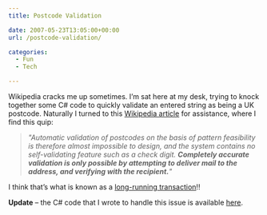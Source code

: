 ```yaml
---
title: Postcode Validation

date: 2007-05-23T13:05:00+00:00
url: /postcode-validation/

categories:
  - Fun
  - Tech

---
```

<!--kg-card-begin: html-->

Wikipedia cracks me up sometimes. I’m sat here at my desk, trying to knock together some C# code to quickly validate an entered string as being a UK postcode. Naturally I turned to this [Wikipedia article][1] for assistance, where I find this quip:

> _"Automatic validation of postcodes on the basis of pattern feasibility is therefore almost impossible to design, and the system contains no self-validating feature such as a check digit. **Completely accurate validation is only possible by attempting to deliver mail to the address, and verifying with the recipient.**"_

I think that’s what is known as a [long-running transaction][2]!!

**Update** – the C# code that I wrote to handle this issue is available [here][3].

<!--kg-card-end: html-->

 [1]: http://en.wikipedia.org/wiki/UK_postcodes
 [2]: http://en.wikipedia.org/wiki/Long_running_transaction
 [3]: https://blog.iannelson.uk/a-c-postcode-struct-with-parser/